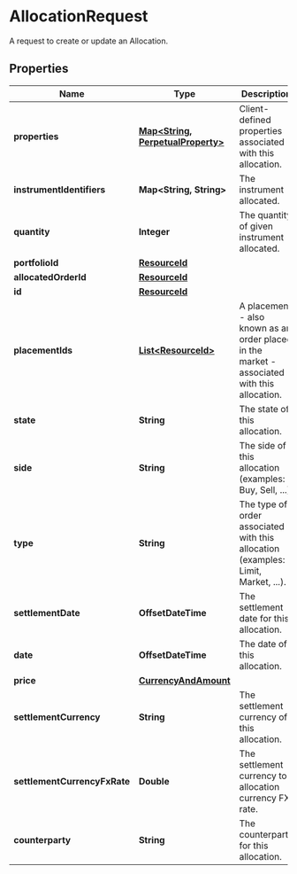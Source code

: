 

# AllocationRequest

A request to create or update an Allocation.

## Properties

Name | Type | Description | Notes
------------ | ------------- | ------------- | -------------
**properties** | [**Map&lt;String, PerpetualProperty&gt;**](PerpetualProperty.md) | Client-defined properties associated with this allocation. |  [optional]
**instrumentIdentifiers** | **Map&lt;String, String&gt;** | The instrument allocated. | 
**quantity** | **Integer** | The quantity of given instrument allocated. | 
**portfolioId** | [**ResourceId**](ResourceId.md) |  | 
**allocatedOrderId** | [**ResourceId**](ResourceId.md) |  | 
**id** | [**ResourceId**](ResourceId.md) |  | 
**placementIds** | [**List&lt;ResourceId&gt;**](ResourceId.md) | A placement - also known as an order placed in the market - associated with this allocation. |  [optional]
**state** | **String** | The state of this allocation. |  [optional]
**side** | **String** | The side of this allocation (examples: Buy, Sell, ...). |  [optional]
**type** | **String** | The type of order associated with this allocation (examples: Limit, Market, ...). |  [optional]
**settlementDate** | **OffsetDateTime** | The settlement date for this allocation. |  [optional]
**date** | **OffsetDateTime** | The date of this allocation. |  [optional]
**price** | [**CurrencyAndAmount**](CurrencyAndAmount.md) |  |  [optional]
**settlementCurrency** | **String** | The settlement currency of this allocation. |  [optional]
**settlementCurrencyFxRate** | **Double** | The settlement currency to allocation currency FX rate. |  [optional]
**counterparty** | **String** | The counterparty for this allocation. |  [optional]



